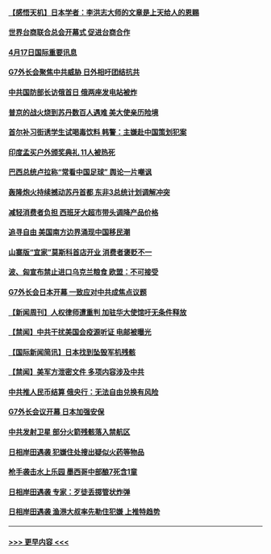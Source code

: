 #### [【感悟天机】日本学者：李洪志大师的文章是上天给人的恩赐](../pages/prog202/a103692634.md?t=04172143) 
#### [世界台商联合总会开幕式 促进台商合作](../pages/prog202/a103692635.md?t=04172143) 
#### [4月17日国际重要讯息](../pages/prog202/a103692625.md?t=04172143) 
#### [G7外长会聚焦中共威胁 日外相吁团结抗共](../pages/prog202/a103692594.md?t=04172143) 
#### [中共国防部长访俄首日 俄两座发电站被炸](../pages/prog202/a103692585.md?t=04172143) 
#### [普京的战火烧到苏丹数百人遇难 美大使亲历险境](../pages/prog202/a103692588.md?t=04172143) 
#### [首尔补习街诱学生试喝毒饮料 韩警：主嫌赴中国策划犯案](../pages/prog202/a103692578.md?t=04172143) 
#### [印度孟买户外颁奖典礼 11人被热死](../pages/prog202/a103692570.md?t=04172143) 
#### [巴西总统卢拉称“常看中国足球” 舆论一片嘲讽](../pages/prog202/a103692551.md?t=04172143) 
#### [轰隆炮火持续撼动苏丹首都 东非3总统计划调解冲突](../pages/prog202/a103692457.md?t=04172143) 
#### [减轻消费者负担 西班牙大超市带头调降产品价格](../pages/prog202/a103692445.md?t=04172143) 
#### [追寻自由 美国南方边界涌现中国移民潮](../pages/prog202/a103692433.md?t=04172143) 
#### [山寨版“宜家”莫斯科首店开业 消费者褒贬不一](../pages/prog202/a103692299.md?t=04172143) 
#### [波、匈宣布禁止进口乌克兰粮食 欧盟：不可接受](../pages/prog202/a103692296.md?t=04172143) 
#### [G7外长会日本开幕 一致应对中共成焦点议题](../pages/prog202/a103692298.md?t=04172143) 
#### [【新闻周刊】人权律师遭重判 加驻华大使馆吁无条件释放](../pages/prog202/a103692193.md?t=04172143) 
#### [【禁闻】中共干扰美国会疫源听证 电邮被曝光](../pages/prog202/a103692146.md?t=04172143) 
#### [【国际新闻简讯】日本找到坠毁军机残骸](../pages/prog202/a103692075.md?t=04172143) 
#### [【禁闻】美军方泄密文件 多项内容涉及中共](../pages/prog202/a103692150.md?t=04172143) 
#### [中共推人民币结算 俄央行：无法自由兑换有风险](../pages/prog202/a103692137.md?t=04172143) 
#### [G7外长会议开幕 日本加强安保](../pages/prog202/a103692071.md?t=04172143) 
#### [中共发射卫星 部分火箭残骸落入禁航区](../pages/prog202/a103692070.md?t=04172143) 
#### [日相岸田遇袭 犯嫌住处搜出疑似火药等物品](../pages/prog202/a103691887.md?t=04172143) 
#### [枪手袭击水上乐园 墨西哥中部酿7死含1童](../pages/prog202/a103691913.md?t=04172143) 
#### [日相岸田遇袭 专家：歹徒丢掷管状炸弹](../pages/prog202/a103691902.md?t=04172143) 
#### [日相岸田遇袭 渔港大叔率先勒住犯嫌 上推特趋势](../pages/prog202/a103691895.md?t=04172143) 

----
#### [ >>> 更早内容 <<< ](../indexes/prog202-earlier.md)
